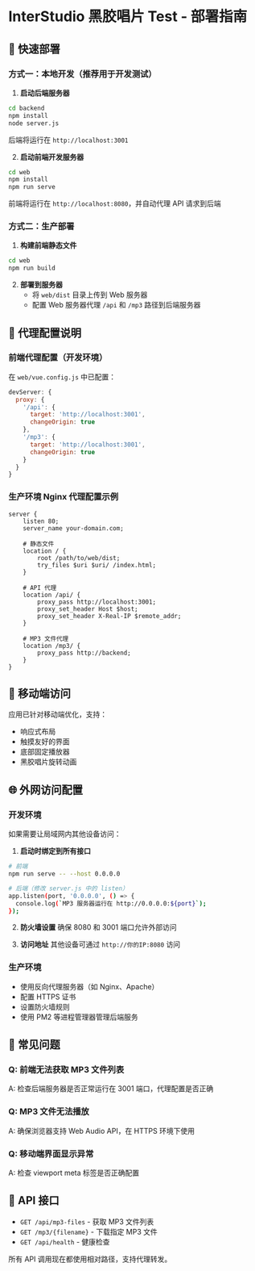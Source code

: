 # InterStudio 黑胶唱片 Test - 部署指南

## 🚀 快速部署

### 方式一：本地开发（推荐用于开发测试）

1. **启动后端服务器**
```bash
cd backend
npm install
node server.js
```
后端将运行在 `http://localhost:3001`

2. **启动前端开发服务器**
```bash
cd web
npm install
npm run serve
```
前端将运行在 `http://localhost:8080`，并自动代理 API 请求到后端

### 方式二：生产部署

1. **构建前端静态文件**
```bash
cd web
npm run build
```

2. **部署到服务器**
   - 将 `web/dist` 目录上传到 Web 服务器
   - 配置 Web 服务器代理 `/api` 和 `/mp3` 路径到后端服务器

## 🔧 代理配置说明

### 前端代理配置（开发环境）
在 `web/vue.config.js` 中已配置：
```javascript
devServer: {
  proxy: {
    '/api': {
      target: 'http://localhost:3001',
      changeOrigin: true
    },
    '/mp3': {
      target: 'http://localhost:3001',
      changeOrigin: true
    }
  }
}
```

### 生产环境 Nginx 代理配置示例
```nginx
server {
    listen 80;
    server_name your-domain.com;
    
    # 静态文件
    location / {
        root /path/to/web/dist;
        try_files $uri $uri/ /index.html;
    }
    
    # API 代理
    location /api/ {
        proxy_pass http://localhost:3001;
        proxy_set_header Host $host;
        proxy_set_header X-Real-IP $remote_addr;
    }
    
    # MP3 文件代理
    location /mp3/ {
        proxy_pass http://backend;
    }
}
```

## 📱 移动端访问

应用已针对移动端优化，支持：
- 响应式布局
- 触摸友好的界面
- 底部固定播放器
- 黑胶唱片旋转动画

## 🌐 外网访问配置

### 开发环境
如果需要让局域网内其他设备访问：

1. **启动时绑定到所有接口**
```bash
# 前端
npm run serve -- --host 0.0.0.0

# 后端（修改 server.js 中的 listen）
app.listen(port, '0.0.0.0', () => {
  console.log(`MP3 服务器运行在 http://0.0.0.0:${port}`);
});
```

2. **防火墙设置**
确保 8080 和 3001 端口允许外部访问

3. **访问地址**
其他设备可通过 `http://你的IP:8080` 访问

### 生产环境
- 使用反向代理服务器（如 Nginx、Apache）
- 配置 HTTPS 证书
- 设置防火墙规则
- 使用 PM2 等进程管理器管理后端服务

## 🔧 常见问题

### Q: 前端无法获取 MP3 文件列表
A: 检查后端服务器是否正常运行在 3001 端口，代理配置是否正确

### Q: MP3 文件无法播放
A: 确保浏览器支持 Web Audio API，在 HTTPS 环境下使用

### Q: 移动端界面显示异常
A: 检查 viewport meta 标签是否正确配置

## 📝 API 接口

- `GET /api/mp3-files` - 获取 MP3 文件列表
- `GET /mp3/{filename}` - 下载指定 MP3 文件
- `GET /api/health` - 健康检查

所有 API 调用现在都使用相对路径，支持代理转发。
